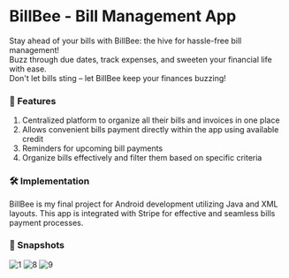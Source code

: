 # BillBee - Bill Management App

Stay ahead of your bills with BillBee: the hive for hassle-free bill management!<br>
Buzz through due dates, track expenses, and sweeten your financial life with ease.<br>
Don't let bills sting – let BillBee keep your finances buzzing!

### 🛒 Features

1. Centralized platform to organize all their bills and invoices in one place
2. Allows convenient bills payment directly within the app using available credit
3. Reminders for upcoming bill payments
4. Organize bills effectively and filter them based on specific criteria

### 🛠️ Implementation
BillBee is my final project for Android development utilizing Java and XML layouts. This app is integrated with Stripe for effective and seamless bills payment processes.

### 📸 Snapshots
![1](https://github.com/dttncl/bill-management-app/assets/82695034/04d801c1-2db0-4d8a-834f-861fd831706b)
![8](https://github.com/dttncl/bill-management-app/assets/82695034/34ee3d9e-5e5e-4d93-9b78-28aa4580373c)
![9](https://github.com/dttncl/bill-management-app/assets/82695034/f5871766-77e2-4dad-ba7b-e9f4b254382d)
